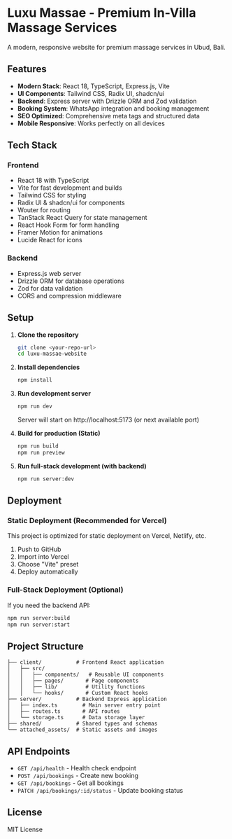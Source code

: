 # Luxu Massae - Premium In-Villa Massage Services

A modern, responsive website for premium massage services in Ubud, Bali.

## Features

- **Modern Stack**: React 18, TypeScript, Express.js, Vite
- **UI Components**: Tailwind CSS, Radix UI, shadcn/ui
- **Backend**: Express server with Drizzle ORM and Zod validation
- **Booking System**: WhatsApp integration and booking management
- **SEO Optimized**: Comprehensive meta tags and structured data
- **Mobile Responsive**: Works perfectly on all devices

## Tech Stack

### Frontend
- React 18 with TypeScript
- Vite for fast development and builds
- Tailwind CSS for styling
- Radix UI & shadcn/ui for components
- Wouter for routing
- TanStack React Query for state management
- React Hook Form for form handling
- Framer Motion for animations
- Lucide React for icons

### Backend
- Express.js web server
- Drizzle ORM for database operations
- Zod for data validation
- CORS and compression middleware

## Setup

1. **Clone the repository**
   ```bash
   git clone <your-repo-url>
   cd luxu-massae-website
   ```

2. **Install dependencies**
   ```bash
   npm install
   ```

3. **Run development server**
   ```bash
   npm run dev
   ```
   Server will start on http://localhost:5173 (or next available port)

4. **Build for production (Static)**
   ```bash
   npm run build
   npm run preview
   ```

5. **Run full-stack development (with backend)**
   ```bash
   npm run server:dev
   ```

## Deployment

### Static Deployment (Recommended for Vercel)
This project is optimized for static deployment on Vercel, Netlify, etc.

1. Push to GitHub
2. Import into Vercel
3. Choose "Vite" preset
4. Deploy automatically

### Full-Stack Deployment (Optional)
If you need the backend API:

```bash
npm run server:build
npm run server:start
```

## Project Structure

```
├── client/           # Frontend React application
│   ├── src/
│   │   ├── components/   # Reusable UI components
│   │   ├── pages/       # Page components
│   │   ├── lib/         # Utility functions
│   │   └── hooks/       # Custom React hooks
├── server/           # Backend Express application
│   ├── index.ts        # Main server entry point
│   ├── routes.ts       # API routes
│   └── storage.ts      # Data storage layer
├── shared/           # Shared types and schemas
└── attached_assets/  # Static assets and images
```

## API Endpoints

- `GET /api/health` - Health check endpoint
- `POST /api/bookings` - Create new booking
- `GET /api/bookings` - Get all bookings
- `PATCH /api/bookings/:id/status` - Update booking status

## License

MIT License
